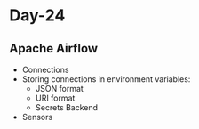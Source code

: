 # Day-24

## Apache Airflow

- Connections
- Storing connections in environment variables:
  - JSON format
  - URI format
  - Secrets Backend
- Sensors
